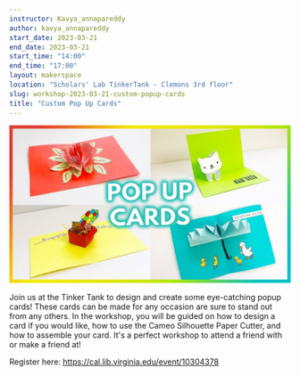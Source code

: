 ```yaml
---
instructor: Kavya_annapareddy
author: kavya_annapareddy
start_date: 2023-03-21
end_date: 2023-03-21
start_time: "14:00"
end_time: "17:00"
layout: makerspace
location: "Scholars' Lab TinkerTank - Clemons 3rd floor"
slug: workshop-2023-03-21-custom-popup-cards
title: "Custom Pop Up Cards"
---
```


![Custom Pop Up Cards](/assets/post-media/workshops/popup-cards.jpg)

Join us at the Tinker Tank to design and create some eye-catching popup cards! These cards can be made for any occasion are sure to stand out from any others. In the workshop, you will be guided on how to design a card if you would like, how to use the Cameo Silhouette Paper Cutter, and how to assemble your card. It's a perfect workshop to attend a friend with or make a friend at!

Register here: [https://cal.lib.virginia.edu/event/10304378 ](https://cal.lib.virginia.edu/event/10304378)
